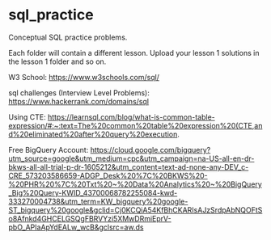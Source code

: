 # sql_practice
Conceptual SQL practice problems. 

Each folder will contain a different lesson. Upload your lesson 1 solutions in the lesson 1 folder and so on. 

W3 School:
https://www.w3schools.com/sql/

sql challenges (Interview Level Problems):
https://www.hackerrank.com/domains/sql

Using CTE:
https://learnsql.com/blog/what-is-common-table-expression/#:~:text=The%20common%20table%20expression%20(CTE,and%20eliminated%20after%20query%20execution.

Free BigQuery Account:
https://cloud.google.com/bigquery?utm_source=google&utm_medium=cpc&utm_campaign=na-US-all-en-dr-bkws-all-all-trial-p-dr-1605212&utm_content=text-ad-none-any-DEV_c-CRE_573203586659-ADGP_Desk%20%7C%20BKWS%20-%20PHR%20%7C%20Txt%20~%20Data%20Analytics%20~%20BigQuery_Big%20Query-KWID_43700068782255084-kwd-333270004738&utm_term=KW_bigquery%20google-ST_bigquery%20google&gclid=Cj0KCQiA54KfBhCKARIsAJzSrdpAbNQOFtSo8Afnkd4GHCELGSQgFBRVYzi5XMwDRmiEprV-pbO_APIaApYdEALw_wcB&gclsrc=aw.ds
